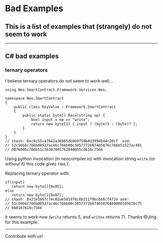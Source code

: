 
# Bad Examples
## This is a list of examples that (strangely) do not seem to work

<hr>

## C# bad examples
### ternary operators

I believe ternary operators do not seem to work well...

```
using Neo.SmartContract.Framework.Services.Neo;

namespace Neo.SmartContract
{
    public class KeyValue : Framework.SmartContract
    {
        public static byte[] Main(string op) {
            bool input = op == "write";
            return new byte[1] { input ? (byte)5 : (byte)7 };
        }        
    }
}
// shash: 0xc8c55ca7642a36b65db0b9750b8d3994bd4c20cf  avm:
// 52c56b6c766b00527ac46c766b00c3057772697465876c766b51527ac401
// 0076006c766b51c36307005762040055c4616c7566
```

Using python invocation (in neocompiler.io) with invocation string `write` (or without it) this code gives `FAULT`.

Replacing ternary operator with:
```
if(input)
   return new byte[]{0x05};
else
   return new byte[]{0x07};
// shash: 0x21e1867c74c02ae501976c6b211f9bcbb6cf4f2e avm:
// 51c56b6c766b00527ac46c766b00c3057772697465876409000105616c75
// 660107616c7566
```
it seems to work now (`write` returns 5, and `writex` returns 7). Thanks @Jing for this example.

<hr>

Contribute with us!
